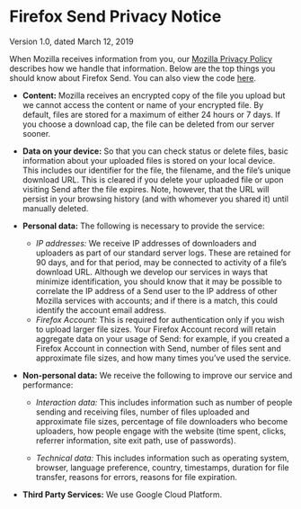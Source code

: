 # Firefox Send Privacy Notice

Version 1.0, dated March 12, 2019

When Mozilla receives information from you, our [Mozilla Privacy Policy](https://www.mozilla.org/privacy/) describes how we handle that information. Below are the top things you should know about Firefox Send. You can also view the code [here](https://github.com/mozilla/send/blob/master/docs/metrics.md).

- **Content:** Mozilla receives an encrypted copy of the file you upload but we cannot access the content or name of your encrypted file. By default, files are stored for a maximum of either 24 hours or 7 days. If you choose a download cap, the file can be deleted from our server sooner.

- **Data on your device:** So that you can check status or delete files, basic information about your uploaded files is stored on your local device. This includes our identifier for the file, the filename, and the file’s unique download URL. This is cleared if you delete your uploaded file or upon visiting Send after the file expires. Note, however, that the URL will persist in your browsing history (and with whomever you shared it) until manually deleted.

- **Personal data:** The following is necessary to provide the service:
    - _IP addresses:_ We receive IP addresses of downloaders and uploaders as part of our standard server logs. These are retained for 90 days, and for that period, may be connected to activity of a file’s download URL. Although we develop our services in ways that minimize identification, you should know that it may be possible to correlate the IP address of a Send user to the IP address of other Mozilla services with accounts; and if there is a match, this could identify the account email address.
    - _Firefox Account:_ This is required for authentication only if you wish to upload larger file sizes. Your Firefox Account record will retain aggregate data on your usage of Send: for example, if you created a Firefox Account in connection with Send, number of files sent and approximate file sizes, and how many times you’ve used the service.

- **Non-personal data:** We receive the following to improve our service and performance:
    - _Interaction data:_ This includes information such as number of people sending and receiving files, number of files uploaded and approximate file sizes, percentage of file downloaders who become uploaders, how people engage with the website (time spent, clicks, referrer information, site exit path, use of passwords).

    - _Technical data:_ This includes information such as operating system, browser, language preference, country, timestamps, duration for file transfer, reasons for errors, reasons for file expiration.

- **Third Party Services:** We use Google Cloud Platform.

